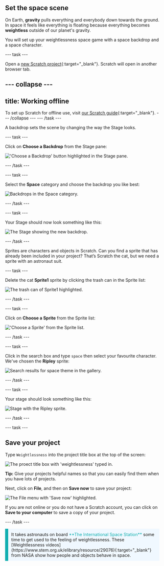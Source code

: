 ## Set the space scene

On Earth, **gravity** pulls everything and everybody down towards the ground. In space it feels like everything is floating because everything becomes **weightless** outside of our planet's gravity. 

You will set up your weightlessness space game with a space backdrop and a space character. 

--- task ---

Open a [new Scratch project](http://rpf.io/scratch-new){:target="_blank"}. Scratch will open in another browser tab.

--- collapse ---
---
title: Working offline
---
To set up Scratch for offline use, visit [our Scratch guide](https://learning-admin.raspberrypi.org/en/projects/getting-started-scratch/1){:target="_blank"}.
--- /collapse ---
--- /task ---

A backdrop sets the scene by changing the way the Stage looks.

--- task ---

Click on **Choose a Backdrop** from the Stage pane:

!['Choose a Backdrop' button highlighted in the Stage pane.](images/choose-a-backdrop.png)

--- /task ---

--- task ---

Select the **Space** category and choose the backdrop you like best:

![Backdrops in the Space category.](images/space-backdrops.png)

--- /task ---

--- task ---

Your Stage should now look something like this:

![The Stage showing the new backdrop.](images/stage-backdrop.png)

--- /task ---

Sprites are characters and objects in Scratch. Can you find a sprite that has already been included in your project? That’s Scratch the cat, but we need a sprite with an astronaut suit. 

--- task ---

Delete the cat **Sprite1** sprite by clicking the trash can in the Sprite list:

![The trash can of Sprite1 highlighted.](images/delete-sprite.png)

--- /task ---

--- task ---

Click on **Choose a Sprite** from the Sprite list:

!['Choose a Sprite' from the Sprite list.](images/choose-a-sprite.png)

--- /task ---

--- task ---

Click in the search box and type `space` then select your favourite character. We've chosen the **Ripley** sprite: 

![Search results for space theme in the gallery.](images/space-sprite-gallery.png)

--- /task ---

--- task ---

Your stage should look something like this: 

![Stage with the Ripley sprite.](images/ripley-stage.png)

--- /task ---

--- task --- 

## Save your project

Type `Weightlessness` into the project title box at the top of the screen: 

![The proect title box with 'weightlessness' typed in.](images/project-title.png)

**Tip:** Give your projects helpful names so that you can easily find them when you have lots of projects.

Next, click on **File**, and then on **Save now** to save your project:

![The File menu with 'Save now' highlighted.](images/save-now.png)

If you are not online or you do not have a Scratch account, you can click on **Save to your computer** to save a copy of your project.

--- /task ---

<p style="border-left: solid; border-width:10px; border-color: #0faeb0; background-color: aliceblue; padding: 10px;">
It takes astronauts on board <span style="color: #0faeb0">**The International Space Station**</span> some time to get used to the feeling of weightlessness. These [Weightlessness videos](https://www.stem.org.uk/elibrary/resource/29076){:target="_blank"} from NASA show how people and objects behave in space.
</p>
